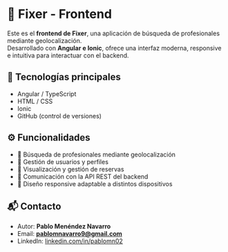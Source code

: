 # 🎨 Fixer - Frontend

Este es el **frontend de Fixer**, una aplicación de búsqueda de profesionales mediante geolocalización.  
Desarrollado con **Angular e Ionic**, ofrece una interfaz moderna, responsive e intuitiva para interactuar con el backend.

## 🚀 Tecnologías principales
- Angular / TypeScript  
- HTML / CSS  
- Ionic
- GitHub (control de versiones)  

## ⚙️ Funcionalidades
- 📍 Búsqueda de profesionales mediante geolocalización  
- 👤 Gestión de usuarios y perfiles  
- 📅 Visualización y gestión de reservas  
- 🔗 Comunicación con la API REST del backend  
- 📱 Diseño responsive adaptable a distintos dispositivos  

## 📬 Contacto
- Autor: **Pablo Menéndez Navarro**  
- Email: **pablomnavarro9@gmail.com**  
- LinkedIn: [linkedin.com/in/pablomn02](https://www.linkedin.com/in/pablomn02)  

